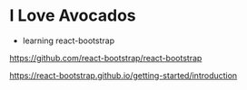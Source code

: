 <h1>I Love Avocados</h1>

- learning react-bootstrap



https://github.com/react-bootstrap/react-bootstrap

https://react-bootstrap.github.io/getting-started/introduction
